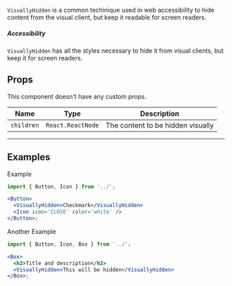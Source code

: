 `VisuallyHidden` is a common techinique used in web accessibility to hide content
from the visual client, but keep it readable for screen readers.

##### Accessibility

`VisuallyHidden` has all the styles necessary to hide it from visual clients, but
keep it for screen readers.

## Props

This component doesn't have any custom props.

| Name       | Type              | Description                       |
| ---------- | ----------------- | --------------------------------- |
| `children` | `React.ReactNode` | The content to be hidden visually |

---

## Examples

Example

```jsx
import { Button, Icon } from '../';

<Button>
  <VisuallyHidden>Checkmark</VisuallyHidden>
  <Icon icon='CLOSE' color='white' />
</Button>;
```

Another Example

```jsx
import { Button, Icon, Box } from '../';

<Box>
  <h2>Title and description</h2>
  <VisuallyHidden>This will be hidden</VisuallyHidden>
</Box>;
```

